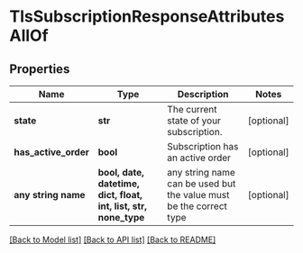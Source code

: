 # TlsSubscriptionResponseAttributesAllOf


## Properties
Name | Type | Description | Notes
------------ | ------------- | ------------- | -------------
**state** | **str** | The current state of your subscription. | [optional] 
**has_active_order** | **bool** | Subscription has an active order | [optional] 
**any string name** | **bool, date, datetime, dict, float, int, list, str, none_type** | any string name can be used but the value must be the correct type | [optional]

[[Back to Model list]](../README.md#documentation-for-models) [[Back to API list]](../README.md#documentation-for-api-endpoints) [[Back to README]](../README.md)


